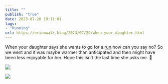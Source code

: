 ```yaml
---
title: ""
publish: "true"
date: 2023-07-20 19:11:01
tags:
- "Running"
url: https://ericmwalk.blog/2023/07/20/when-your-daughter.html
---
```

When your daughter says she wants to go for a [run](https://strava.com/activities/9490744108) how can you say no? So we went and it was maybe warmer than anticipated and then might have been less enjoyable for her. Hope this isn’t the last time she asks me. 😬

![](https://ericmwalk.blog/uploads/2023/838950f302.jpg)

![](https://ericmwalk.blog/uploads/2023/efa1e25b03.jpg)